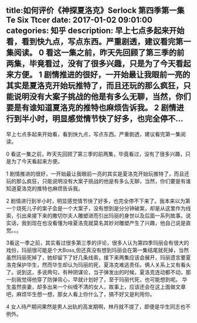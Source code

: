 title:如何评价《神探夏洛克》Serlock 第四季第一集Te Six Ttcer
date: 2017-01-02   09:01:00 
categories: 知乎 
 description: 早上七点多起来开始看，看到快九点，写点东西。严重剧透，建议看完第一集阅读。 0 看这一集之前，昨天先回顾了第三季的前两集，毕竟看过，没有了很多兴趣，只是为了今天看起来方便。 1 剧情推进的很好，一开始最让我眼前一亮的其实是夏洛克开始玩推特了，而且还玩的那么疯狂，只能说明没有大案子挑战的他是有多么无聊，当然，你们要是有谁知道夏洛克的推特也麻烦告诉我。 2 剧情进行到半小时，明显感觉情节快了好多，也完全停不…
  --- 
 早上七点多起来开始看，看到快九点，写点东西。严重剧透，建议看完第一集阅读。  

0 看这一集之前，昨天先回顾了第三季的前两集，毕竟看过，没有了很多兴趣，只是为了今天看起来方便。  

1 剧情推进的很好，一开始最让我眼前一亮的其实是夏洛克开始玩推特了，而且还玩的那么疯狂，只能说明没有大案子挑战的他是有多么无聊，当然，你们要是有谁知道夏洛克的推特也麻烦告诉我。  

2 剧情进行到半小时，明显感觉情节快了好多，也完全停不下来了。我本来以为第一个烧死儿子的案子会是一个大案子，没有想到是分分钟破案，却是从这里作为线索，引出来接下来的撒切尔夫人雕塑进而引出玛丽的身世以及后面一系列故事。说实话，我到现在也没看懂为啥夏洛克就莫名其妙对雕塑产生了兴趣，他自己说是直觉。。。  

3看这一季之前，其实看过很多第三季的评论，很多人认为第四季玛丽会有很大的戏份，玛丽很可能是个大Boss,但还真没有想到玛丽会在第一集结尾就死掉，当然虽然玛丽死掉了，她却留下了好几条线索，接下来两集应该会展开，玛丽遗言要夏洛克保护华生，然而华生却认为玛丽的死，夏洛克难逃责任。俩人关系上又有看头了。说到这，多说两句，有种阴谋论，当子弹发出的时候，夏洛克连动都不动，那一刻我觉得他穿了防弹背心，早就计划好了，至于玛丽代死，也可能想到呢。 华生虽然丧妻，却多出来一个纠缠不清的女人，故事上，应该还会在这上面做文章吧，麻烦华生想一想，那女人看上你什么了，搞不好又是利用你。  

4 女人待产期间果然是男人出轨的高发期啊，林丹就不提了，即便是华生同志也不例外。